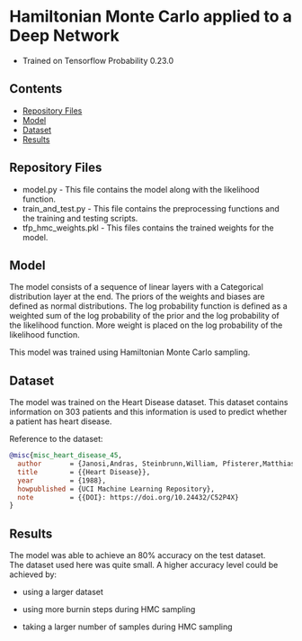 # Hamiltonian Monte Carlo applied to a Deep Network

* Trained on Tensorflow Probability 0.23.0

## Contents
* [Repository Files](#repository-files)
* [Model](#model)
* [Dataset](#dataset)
* [Results](#results)

## Repository Files

* model.py - This file contains the model along with the likelihood function.
* train_and_test.py - This file contains the preprocessing functions and the training and testing scripts.
* tfp_hmc_weights.pkl - This files contains the trained weights for the model.

## Model

The model consists of a sequence of linear layers with a Categorical distribution layer at the end. The priors of the weights and biases are defined as normal distributions. The log probability function is defined as a weighted sum of the log probability of the prior and the log probability of the likelihood function. More weight is placed on the log probability of the likelihood function.

This model was trained using Hamiltonian Monte Carlo sampling. 

## Dataset

The model was trained on the Heart Disease dataset. This dataset contains information on 303 patients and this information is used to predict whether a patient has heart disease. 

Reference to the dataset:

```Bibtex
@misc{misc_heart_disease_45,
  author       = {Janosi,Andras, Steinbrunn,William, Pfisterer,Matthias, and Detrano,Robert},
  title        = {{Heart Disease}},
  year         = {1988},
  howpublished = {UCI Machine Learning Repository},
  note         = {{DOI}: https://doi.org/10.24432/C52P4X}
}
```

## Results

The model was able to achieve an 80% accuracy on the test dataset.<br>
The dataset used here was quite small. A higher accuracy level could be achieved by:

* using a larger dataset

* using more burnin steps during HMC sampling

* taking a larger number of samples during HMC sampling


